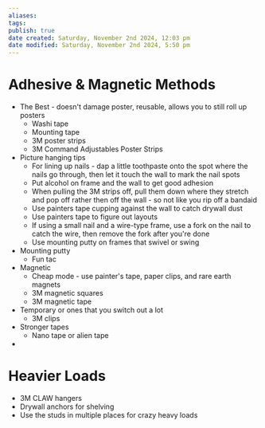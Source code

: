 ```yaml
---
aliases: 
tags: 
publish: true
date created: Saturday, November 2nd 2024, 12:03 pm
date modified: Saturday, November 2nd 2024, 5:50 pm
---
```


# Adhesive & Magnetic Methods

- The Best - doesn't damage poster, reusable, allows you to still roll up posters
	- Washi tape
	- Mounting tape
	- 3M poster strips
	- 3M Command Adjustables Poster Strips
- Picture hanging tips
	- For lining up nails - dap a little toothpaste onto the spot where the nails go through, then let it touch the wall to mark the nail spots
	- Put alcohol on frame and the wall to get good adhesion
	- When pulling the 3M strips off, pull them down where they stretch and pop off rather then off the wall - so not like you rip off a bandaid
	- Use painters tape cupping against the wall to catch drywall dust
	- Use painters tape to figure out layouts
	- If using a small nail and a wire-type frame, use a fork on the nail to catch the wire, then remove the fork after you're done
	- Use mounting putty on frames that swivel or swing
- Mounting putty
	- Fun tac
- Magnetic
	- Cheap mode - use painter's tape, paper clips, and rare earth magnets
	- 3M magnetic squares
	- 3M magnetic tape
- Temporary or ones that you switch out a lot
	- 3M clips
- Stronger tapes
	- Nano tape or alien tape
- 

# Heavier Loads

- 3M CLAW hangers
- Drywall anchors for shelving
- Use the studs in multiple places for crazy heavy loads
